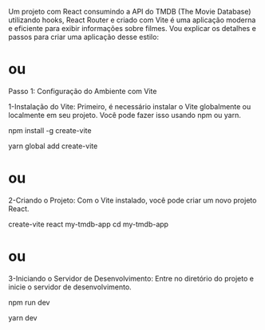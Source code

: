 Um projeto com React consumindo a API do TMDB (The Movie Database) utilizando hooks, React Router e criado com Vite é uma aplicação moderna e eficiente para exibir informações sobre filmes. Vou explicar os detalhes e passos para criar uma aplicação desse estilo:
# ou

Passo 1: Configuração do Ambiente com Vite

1-Instalação do Vite: Primeiro, é necessário instalar o Vite globalmente ou localmente em seu projeto. Você pode fazer isso usando npm ou yarn.

npm install -g create-vite

yarn global add create-vite

# ou

2-Criando o Projeto: Com o Vite instalado, você pode criar um novo projeto React.

create-vite react my-tmdb-app
cd my-tmdb-app
# ou
3-Iniciando o Servidor de Desenvolvimento: Entre no diretório do projeto e inicie o servidor de desenvolvimento.

npm run dev

yarn dev
